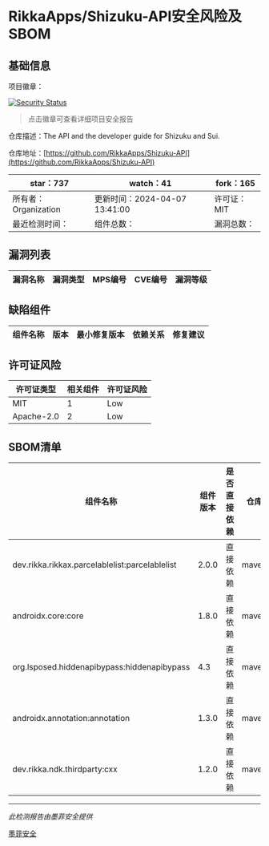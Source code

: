 # RikkaApps/Shizuku-API安全风险及SBOM

## 基础信息

项目徽章：

[![Security Status](https://www.murphysec.com/platform3/v31/badge/1779649760861442048.svg)](https://www.murphysec.com/console/report/1767251058905079808/1779649760861442048)

> 点击徽章可查看详细项目安全报告

仓库描述：The API and the developer guide for Shizuku and Sui.

仓库地址：[https://github.com/RikkaApps/Shizuku-API](https://github.com/RikkaApps/Shizuku-API)

| star：737 | watch：41 | fork：165 |
| ----------- | -------------- | ------------ |
| 所有者：Organization | 更新时间：2024-04-07 13:41:00 | 许可证：MIT |
| 最近检测时间： | 组件总数： | 漏洞总数： |




## 漏洞列表

| 漏洞名称 | 漏洞类型 | MPS编号 | CVE编号 | 漏洞等级 |
| ------- | ------ | ------- | ------ | ----- |





## 缺陷组件

| 组件名称 | 版本 | 最小修复版本 | 依赖关系 | 修复建议 |
| -------- | ---- | ------------ | -------- | -------- |





## 许可证风险

| 许可证类型 | 相关组件 | 许可证风险 |
| ---------- | -------- | ---------- |
|MIT|1|Low|
|Apache-2.0|2|Low|




## SBOM清单

| 组件名称 | 组件版本 | 是否直接依赖 | 仓库 |
| -------- | -------- | ------------ | ---- |
|dev.rikka.rikkax.parcelablelist:parcelablelist|2.0.0|直接依赖|maven|
|androidx.core:core|1.8.0|直接依赖|maven|
|org.lsposed.hiddenapibypass:hiddenapibypass|4.3|直接依赖|maven|
|androidx.annotation:annotation|1.3.0|直接依赖|maven|
|dev.rikka.ndk.thirdparty:cxx|1.2.0|直接依赖|maven|


------

*此检测报告由墨菲安全提供*

[墨菲安全](www.murphysec.com)